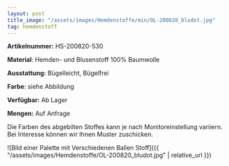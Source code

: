 ```yaml
---
layout: post
title_image: "/assets/images/Hemdenstoffe/min/OL-200820_bludot.jpg"
tag: hemdenstoff
---
```


**Artikelnummer:** HS-200820-530

**Material**: Hemden- und Blusenstoff 100% Baumwolle

**Ausstattung:** Bügelleicht, Bügelfrei

**Farbe**: siehe Abbildung

**Verfügbar:** Ab Lager

**Mengen:** Auf Anfrage

Die Farben des abgebilten Stoffes kann je nach Monitoreinstellung variiern. Bei Interesse können wir Ihnen Muster zuschicken.


![Bild einer Palette mit Verschiedenen Ballen Stoff]({{ "/assets/images/Hemdenstoffe/OL-200820_bludot.jpg" | relative_url }})


